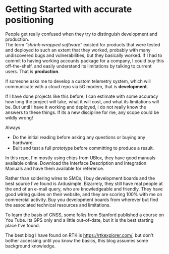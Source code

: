 # Getting Started with accurate positioning #

People get really confused when they try to distinguish development and production.  
The term *“shrink-wrapped software”* existed for products that were tested and deployed to such an extent that they worked, probably with many undiscovered 
bugs and vulnerabilities, but they basically worked. If I had to commit to having working accounts package for a company, I could buy this off-the-shelf, 
and easily understand its limitations by talking to current users. That is **production**.

If someone asks me to develop a custom telemetry system, which will communicate with a cloud repo via 5G modem, that is **development**. 

If I have done projects like this before, I can estimate with some accuracy how long the project will take, what it will cost, 
and what its limitations will be. But until I have it working and deployed, I do not really know the answers to these things.
If its a new discipline for me, any scope could be wildly wrong!

Always 
- Do the initial reading before asking any questions or buying any hardware.
- Built and test a full prototype before committing to produce a result.

In this repo, I'm mostly using chips from UBlox, they have good manuals available online. 
Download the Interface Description and Integration Manuals and have them available for reference.

Rather than soldering wires to SMCs, I buy development boards and the best source I've found is Ardusimple.
Bizarrely, they still have real people at the end of an e-mail query, who are knowledgeable and friendly. 
They have good wiring guides on their website, and they are scoring 100% with me on commercial activity. 
Buy you development boards from wherever but find the associated technical resources and limitations.

To learn the basis of GNSS, some folks from Stanford published a course on You Tube.
Its GPS only and a little out-of-date, but it is the best starting place I've found.

The best blog I have found on RTK is https://rtkexplorer.com/, but don't bother accessing until you know the basics, this blog assumes some background knowledge.






